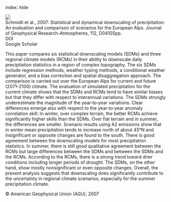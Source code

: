 index: hide

<div class="Citation">
    <div class="Citation-thumb CitationThumb-linked"  data-href="https://doi.org/10.1029/2005jd007026">
      <img src="https://static.claimspace.cloud/climate-study-static/refs/thumbs/9/Schmidli_et_al_2007-thumb.png" />
    </div>

  <div class="Citation-body">
    <div class="Citation-text">Schmidli et al., 2007: Statistical and dynamical downscaling of precipitation: An evaluation and comparison of scenarios for the European Alps. <span class="Article-journal">Journal of Geophysical Research-Atmospheres, </span><span class="Article-volume">112, </span>D04105pp.</div>
    <div class="Citation-links">
      <div class="CitationLink" data-href="https://doi.org/10.1029/2005jd007026">
        <div class="CitationLink-icon CitationLink-Doi"></div>
        <div class="CitationLink-text">DOI</div>
      </div>
      <div class="CitationLink" data-href="https://scholar.google.com/scholar?q=10.1029/2005jd007026">
        <div class="CitationLink-icon CitationLink-Scholar"></div>
        <div class="CitationLink-text">Google Scholar</div>
      </div>
    </div>
  </div>
</div>

This paper compares six statistical downscaling models (SDMs) and three regional climate models (RCMs) in their ability to downscale daily precipitation statistics in a region of complex topography. The six SDMs include regression methods, weather typing methods, a conditional weather generator, and a bias correction and spatial disaggregation approach. The comparison is carried out over the European Alps for current and future (2071–2100) climate. The evaluation of simulated precipitation for the current climate shows that the SDMs and RCMs tend to have similar biases but that they differ with respect to interannual variations. The SDMs strongly underestimate the magnitude of the year‐to‐year variations. Clear differences emerge also with respect to the year‐to‐year anomaly correlation skill: In winter, over complex terrain, the better RCMs achieve significantly higher skills than the SDMs. Over flat terrain and in summer, the differences are smaller. Scenario results using A2 emissions show that in winter mean precipitation tends to increase north of about 45°N and insignificant or opposite changes are found to the south. There is good agreement between the downscaling models for most precipitation statistics. In summer, there is still good qualitative agreement between the RCMs but large differences between the SDMs and between the SDMs and the RCMs. According to the RCMs, there is a strong trend toward drier conditions including longer periods of drought. The SDMs, on the other hand, show mostly nonsignificant or even opposite changes. Overall, the present analysis suggests that downscaling does significantly contribute to the uncertainty in regional climate scenarios, especially for the summer precipitation climate.

<div class="Citation-copy">
&copy; American Geophysical Union (AGU), 2007
</div>
